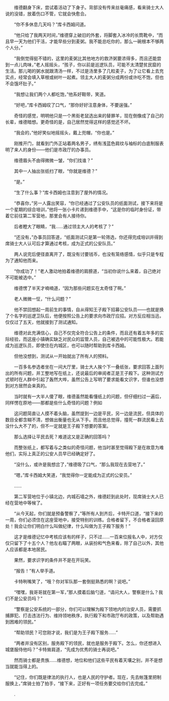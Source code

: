 　　维德翻身下床，尝试着活动了下身子。背部没有传来丝毫痛感，看来骑士大人说的没错，放着伤口不管，它就会快愈合。

　　“你不多休息几天吗？”库卡西姆问道。

　　“他只给了我两天时间，”维德穿上破旧的外套，将脚套入冰冷的长筒靴中，“而且早一天为他们干活，才能早些分到麦粥。我不能总吃你的，那么一碗根本不够两个人分。”

　　“我倒觉得挺不错的，这里的麦粥比其他地方的救济粥要浓得多，而且还能尝到一点儿肉味，”老人摇摇头，“孩子，你以前是巡逻队员，可能不太清楚贫民窟的生活。那儿喝的粥水就跟清汤一样，不过是汤里多了几粒麦子，为了让它看上去充实点，经常会填入草根或树叶一起煮。领主大人的麦粥分成两份或许吃不饱，但也不会饿坏肚子。”

　　“我想让我们两个人都吃饱，”他系好鞋带，笑道。

　　“好吧，”库卡西姆叹了口气，“那你好好注意身体，不要逞强。”

　　奇怪的感觉，明明他只是一个黑街老鼠选出来的替罪羊，现在倒像成了自己的长辈，维德暗想。更奇怪的是，自己居然觉得这样的感觉还不坏。

　　“我会的，”他好笑似地摇摇头，戴上兜帽，“你也是。”

　　刚推开门，就看到门外正站着两名男子，绣有浅蓝色肩纹与袖标的白底制服表明了来人的身份——他们是市政厅的办事员。

　　维德眉头不由得微微一皱，“你们找谁？”

　　其中一人抽出张纸扫了眼，“你就是维德？”

　　“是。”

　　“生了什么事？”库卡西姆也注意到了屋外的情况。

　　“恭喜你，”另一人露出笑容，“你已经通过了公安队员的纸面测试，接下来将是一个星期的综合培训，”他将一张小卡片递到维德手中，“这是你的临时身份证，带着它前往第二军营地，那里会有人接待你。

　　后者瞪大了眼睛，“我……通过领主大人的考核了？”

　　“还没有，”办事员回答道，“纸面测试只是第一轮筛选，你还得完成培训并得到席骑士大人认可后才算通过考核，成为正式的公安队员。”

　　两人说完后便径直离开了，既没有讨要钱币，也没有笼络感情，似乎只是专程为了通知他而来。

　　“你成功了！”老人激动地拍着维德的肩膀道，“当初你说什么来着，自己绝对不可能被选中。”

　　维德愣了半天才喃喃道，“因为那些问题实在太奇怪了啊。”

　　老人微微一怔，“什么问题？”

　　他不禁回想起一周前生的事情，自从得知王子殿下招募公安队员——也就是换了个名字的巡逻卫队后，他便按照公告上的要求向市政厅应招。对方反应相当迅，仅仅过了五天，他就接到了测试通知。

　　维德对此充满信心，自己不仅完全符合公告上的条件，而且还有着五年多的实际经验，而这座小镇确实缺乏对民众的监管人员，自己被选中的可能性极大。若能成为巡逻队员，即使住在内城区，也可以随时帮助到库卡西姆。

　　但他没想到，测试从一开始就出了所有人的预料。

　　一百多名参选者坐在一间大厅里，骑士大人挨个下一叠纸张，要求回答上面列出的所有问题，并工整地写在纸上，还说最后的审阅者正是王子殿下。这种测试方式顿时在人群中引起了轰然大哗，虽然公告上写明了要求能看文识字，但谁也没想到对方居然会来真的。

　　当时就有一大半人傻了眼，维德虽然能看懂纸上的问题，但仔细扫过一遍后，同样愣在原地——那都是些什么奇怪的问题？例如

　　这问题简直让人摸不着头脑，虽然提到一边是平民，另一边是流民，但具体的数目全都含糊不清，想做出衡量也无从下手。而且他总觉得，撞死一群流民看上去没什么大不了的，但不一定就是王子殿下想要的答案。

　　那么选择让平民去死？难道这又是正确的回答吗？

　　而整张纸上，都写着与之类似的奇怪问题，他当时甚至觉得殿下是在故意为难他们，实际上真正的公安人员早已经确定好了。

　　“没什么，或许是我想岔了，”维德吸了口气，“那么我现在去营地了。”

　　“嗯，”库卡西姆大笑道，“我觉得你一定能成为正式的公安员。”

　　……

　　第二军营地位于小镇北边，内城石墙之外，维德赶到此处时，现席骑士大人已经在营地中等候了。

　　“从今天起，你们就是预备警察了，”等所有人到齐后，卡特开口道，“接下来的一周，你们必须住在这座营地中，接受特别的训练。合格者留下，不合格者滚回原处！我会让你们明白什么叫做纪律，什么叫做为王子殿下服务！”

　　这才是维德记忆中考核应该有的样子，只不过……一百来位报名人中，对方仅仅只留下了十五个人？他左右瞄了两眼，从装扮和气色来看，除了自己以外，其他人应该都是本地居民。

　　果然，要求识字的条件并不是在开玩笑。

　　“报告！”有人举手道。

　　卡特咧嘴笑了，“哦？你对军队那一套倒挺熟悉的啊？说吧。”

　　“嘿嘿，我哥哥就在第一军，”那人摸着后脑勺道，“请问大人，警察是什么？我们不是公安员吗？”

　　“警察是公安系统的一部分，你们可以理解为殿下领地内的治安人员，需要抓捕罪犯、打击违法行为、维持领地秩序，执行殿下和市政厅布的政策，以及帮助遇到困难的领民。”

　　“帮助领民？可您刚才说，我们是为王子殿下服务……”

　　“两者并没有区别，服务殿下的领民，就也是服务于殿下。怎么，你还想进入城堡服侍他吗？”卡特耸肩道，“先成为优秀的骑士再说吧。”

　　然而骑士都是贵族……维德想，地位和他们这些平民有着天壤之别，并不是想当就能当得上的。

　　“记住，你们既是律法的执行人，也是人民的守护者。现在，先去帐篷里把制服换上，”席骑士拍了拍手，“接下来，正好有一项任务要交给你们去完成。”

　　.
